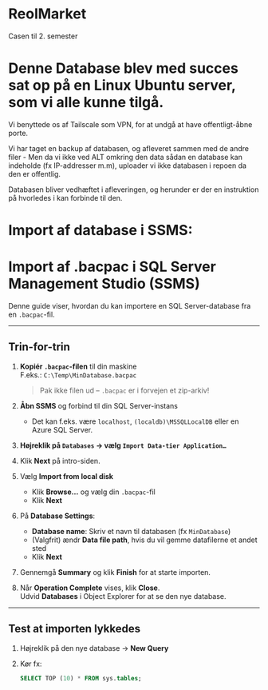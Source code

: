 # ReolMarket
Casen til 2. semester


# Denne Database blev med succes sat op på en Linux Ubuntu server, som vi alle kunne tilgå.
Vi benyttede os af Tailscale som VPN, for at undgå at have offentligt-åbne porte.

Vi har taget en backup af databasen, og afleveret sammen med de andre filer - Men da vi ikke ved ALT omkring den data sådan en database kan indeholde (fx IP-addresser m.m), uploader vi ikke databasen i repoen da den er offentlig.

Databasen bliver vedhæftet i afleveringen, og herunder er der en instruktion på hvorledes i kan forbinde til den.

# Import af database i SSMS:

# Import af .bacpac i SQL Server Management Studio (SSMS)

Denne guide viser, hvordan du kan importere en SQL Server-database fra en `.bacpac`-fil.

---

##  Trin-for-trin

1. **Kopiér `.bacpac`-filen** til din maskine  
   F.eks.: `C:\Temp\MinDatabase.bacpac`  
     >  Pak ikke filen ud – `.bacpac` er i forvejen et zip-arkiv!

2. **Åbn SSMS** og forbind til din SQL Server-instans  
   - Det kan f.eks. være `localhost`, `(localdb)\MSSQLLocalDB` eller en Azure SQL Server.

3. **Højreklik på `Databases` → vælg `Import Data-tier Application…`**

4. Klik **Next** på intro-siden.

5. Vælg **Import from local disk**  
   - Klik **Browse…** og vælg din `.bacpac`-fil  
   - Klik **Next**

6. På **Database Settings**:
   - **Database name**: Skriv et navn til databasen (fx `MinDatabase`)
   - (Valgfrit) ændr **Data file path**, hvis du vil gemme datafilerne et andet sted
   - Klik **Next**

7. Gennemgå **Summary** og klik **Finish** for at starte importen.

8. Når **Operation Complete** vises, klik **Close**.  
   Udvid **Databases** i Object Explorer for at se den nye database.

---

## Test at importen lykkedes

1. Højreklik på den nye database → **New Query**
2. Kør fx:

   ```sql
   SELECT TOP (10) * FROM sys.tables;
